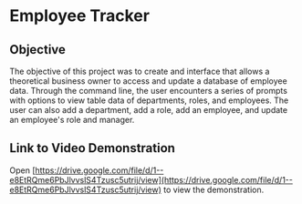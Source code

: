 # Employee Tracker

## Objective

The objective of this project was to create and interface that allows a theoretical business owner to access and update a database of employee data. Through the command line, the user encounters a series of prompts with options to view table data of departments, roles, and employees. The user can also add a department, add a role, add an employee, and update an employee's role and manager.

## Link to Video Demonstration

Open [https://drive.google.com/file/d/1--e8EtRQme6PbJlvvslS4Tzusc5utrij/view](https://drive.google.com/file/d/1--e8EtRQme6PbJlvvslS4Tzusc5utrij/view) to view the demonstration.

